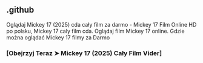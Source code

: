 ## .github

Oglądaj Mickey 17 (2025) cda cały film za darmo - Mickey 17 Film Online HD po polsku, Mickey 17 caly film cda. Oglądaj film Mickey 17 online. Gdzie można oglądać Mickey 17 filmy za Darmo

### [Obejrzyj Teraz ➤ Mickey 17 (2025) Cały Film Vider]
